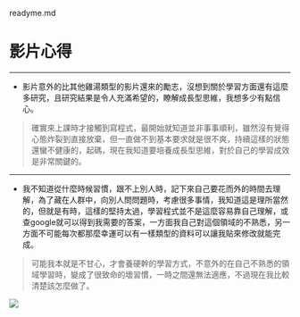 readyme.md

# 影片心得
---
- 影片意外的比其他雞湯類型的影片還來的勵志，沒想到關於學習方面還有這麼多研究，且研究結果是令人充滿希望的，瞭解成長型思維，我想多少有點信心。

>確實來上課時才接觸到寫程式，最開始就知道並非事事順利，雖然沒有覺得心態炸裂到直接放棄，但一直做不到基本要求就是很不爽，持續這樣的狀態還蠻不健康的，起碼，現在我知道要培養成長型思維，對於自己的學習成效是非常關鍵的。
---
- 我不知道從什麼時候習慣，跟不上別人時，記下來自己要花而外的時間去理解，為了藏在人群中，向別人問問題時，考慮很多事情，我知道這是理所當然的，但就是有時，這樣的堅持太過，學習程式並不是這麼容易靠自己理解，或查google就可以得到我需要的答案，一方面我自己對這個領域的不熟悉，另一方面不可能每次都那麼幸運可以有一樣類型的資料可以讓我貼來修改就能完成。
>可能我本就是不甘心，才會養硬幹的學習方式，不意外的在自己不熟悉的領域學習時，變成了很致命的壞習慣，一時之間還無法適應，不過現在我比較清楚該怎麼做了。
>
![](https://i.imgur.com/zGVcP3U.jpg)